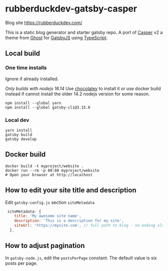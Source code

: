 # rubberduckdev-gatsby-casper

Blog site https://rubberduckdev.com/

This is a static blog generator and starter gatsby repo. A port of [Casper](https://github.com/TryGhost/Casper) v2 a theme from [Ghost](https://ghost.org/) for [GatsbyJS](https://www.gatsbyjs.org/) using [TypeScript](https://www.typescriptlang.org/).

## Local build

### One time installs
Ignore if already installed.

*Only builds with nodejs 16.14*
Use [chocolatey](https://community.chocolatey.org/packages/nodejs/16.14.2) to install it or use docker build instead if cannot install the older 14.2 nodejs version for some reason.

```
npm install --global yarn
npm install --global gatsby-cli@3.15.0
```

### Local dev

```
yarn install
gatsby build
gatsby develop
```

## Docker build

```
docker build -t myproject/website .
docker run --rm -p 80:80 myproject/website
# Open your browser at http://localhost
```

## How to edit your site title and description
Edit `gatsby-config.js` section `siteMetadata`

```javascript
 siteMetadata: {
    title: 'My awesome site name',
    description: 'This is a description for my site',
    siteUrl: 'https://mysite.com', // full path to blog - no ending slash
  },
```

## How to adjust pagination
In `gatsby-node.js`, edit the `postsPerPage` constant. The default value is
six posts per page.
